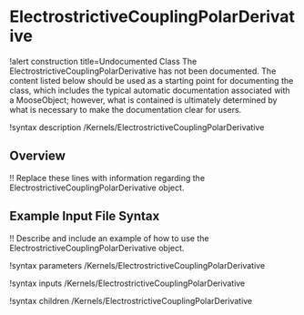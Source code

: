 # ElectrostrictiveCouplingPolarDerivative

!alert construction title=Undocumented Class
The ElectrostrictiveCouplingPolarDerivative has not been documented. The content listed below should be used as a starting point for
documenting the class, which includes the typical automatic documentation associated with a
MooseObject; however, what is contained is ultimately determined by what is necessary to make the
documentation clear for users.

!syntax description /Kernels/ElectrostrictiveCouplingPolarDerivative

## Overview

!! Replace these lines with information regarding the ElectrostrictiveCouplingPolarDerivative object.

## Example Input File Syntax

!! Describe and include an example of how to use the ElectrostrictiveCouplingPolarDerivative object.

!syntax parameters /Kernels/ElectrostrictiveCouplingPolarDerivative

!syntax inputs /Kernels/ElectrostrictiveCouplingPolarDerivative

!syntax children /Kernels/ElectrostrictiveCouplingPolarDerivative
